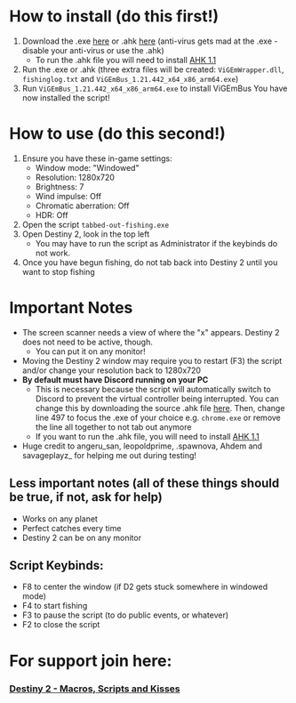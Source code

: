 # How to install (do this first!)
1. Download the .exe [here](https://github.com/Antraless/tabbed-out-fishing/raw/main/tabbed-out-fishing.exe) or .ahk [here](https://antraless.github.io/tabbed-out-fishing/tabbed-out-fishing.ahk) (anti-virus gets mad at the .exe - disable your anti-virus or use the .ahk)
   * To run the .ahk file you will need to install [AHK 1.1](https://www.autohotkey.com/download/ahk-install.exe)
2. Run the .exe or .ahk (three extra files will be created: `ViGEmWrapper.dll`, `fishinglog.txt` and `ViGEmBus_1.21.442_x64_x86_arm64.exe`)
3. Run `ViGEmBus_1.21.442_x64_x86_arm64.exe` to install ViGEmBus
You have now installed the script!
# How to use (do this second!)
1. Ensure you have these in-game settings:
   * Window mode: "Windowed"
   * Resolution: 1280x720
   * Brightness: 7
   * Wind impulse: Off
   * Chromatic aberration: Off
   * HDR: Off
2. Open the script `tabbed-out-fishing.exe`
3. Open Destiny 2, look in the top left
   * You may have to run the script as Administrator if the keybinds do not work.
4. Once you have begun fishing, do not tab back into Destiny 2 until you want to stop fishing
# Important Notes
- The screen scanner needs a view of where the "x" appears. Destiny 2 does not need to be active, though.
   * You can put it on any monitor!
- Moving the Destiny 2 window may require you to restart (F3) the script and/or change your resolution back to 1280x720
- **By default must have Discord running on your PC**
   * This is necessary because the script will automatically switch to Discord to prevent the virtual controller being interrupted. You can change this by downloading the source .ahk file [here](https://antraless.github.io/tabbed-out-fishing/tabbed-out-fishing.ahk). Then, change line 497 to focus the .exe of your choice e.g. `chrome.exe` or remove the line all together to not tab out anymore
   * If you want to run the .ahk file, you will need to install [AHK 1.1](https://www.autohotkey.com/download/ahk-install.exe)
- Huge credit to angeru_san, leopoldprime, .spawnova, Ahdem and savageplayz_ for helping me out during testing!
## Less important notes (all of these things should be true, if not, ask for help)
- Works on any planet
- Perfect catches every time
- Destiny 2 can be on any monitor
## Script Keybinds: 
- F8 to center the window (if D2 gets stuck somewhere in windowed mode)
- F4 to start fishing
- F3 to pause the script (to do public events, or whatever)
- F2 to close the script
# For support join here:
### [Destiny 2 - Macros, Scripts and Kisses](https://discord.gg/KGyjysA5WY)
